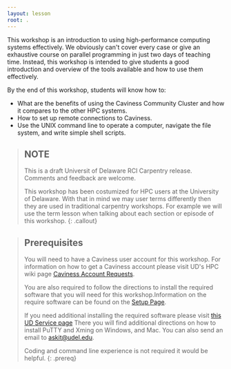 ```yaml
---
layout: lesson
root: .
---
```


This workshop is an introduction to using high-performance computing systems effectively. We
obviously can't cover every case or give an exhaustive course on parallel programming in just two
days of teaching time. Instead, this workshop is intended to give students a good introduction and
overview of the tools available and how to use them effectively.

By the end of this workshop, students will know how to:
* What are the benefits of using the Caviness Community Cluster and how it compares to the other
  HPC systems.
* How to set up remote connections to Caviness.
* Use the UNIX command line to operate a computer, navigate the file system, and write simple shell
  scripts.

> ## NOTE
>
> This is a draft Universit of Delaware RCI Carpentry release. Comments and feedback are welcome.
>
>
> This workshop has been costumized for HPC users at the University of Delaware. With that in mind
> we may user terms differently then they are used in traditional carpentry workshops. For example 
> we will use the term lesson when talking about each section or episode of this workshop. 
{: .callout}

> ## Prerequisites
>
> You will need to have a Caviness user account for this workshop. For information on how to 
> get a Caviness account please visit UD's HPC wiki page 
> [Caviness Account Requests](https://docs.hpc.udel.edu/abstract/caviness/account/account).
> 
> 
> You are also required to follow the directions to install the required software that you will need
> for this workshop.Information on the require software can be found on the [Setup Page](./setup/).
> 
> If you need additional installing the required software please visit 
> [this UD Service page](https://services.udel.edu/TDClient/32/Portal/KB/ArticleDet?ID=491) There
> you will find additional directions on how to install PuTTY and Xming on Windows, and Mac.
> You can also send an email to [askit@udel.edu](mailto:askit@udel.edu).
> 
> 
> Coding and command line experience is not required it would be helpful. 
{: .prereq}
